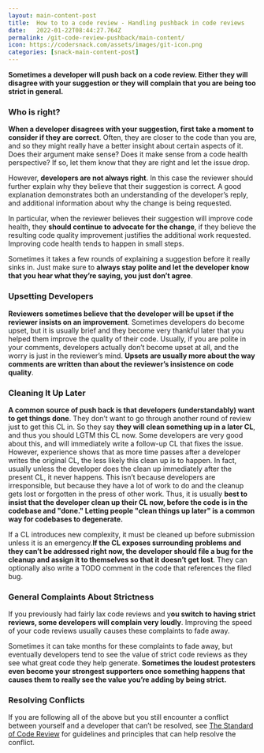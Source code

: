 ```yaml
---
layout: main-content-post
title:  How to to a code review - Handling pushback in code reviews
date:   2022-01-22T08:44:27.764Z
permalink: /git-code-review-pushback/main-content/
icon: https://codersnack.com/assets/images/git-icon.png
categories: [snack-main-content-post]
---
```


**Sometimes a developer will push back on a code review. Either they will disagree with your suggestion or they will complain that you are being too strict in general.**

### Who is right?

**When a developer disagrees with your suggestion, first take a moment to consider if they are correct**. Often, they are closer to the code than you are, and so they might really have a better insight about certain aspects of it. Does their argument make sense? Does it make sense from a code health perspective? If so, let them know that they are right and let the issue drop.

However, **developers are not always right**. In this case the reviewer should further explain why they believe that their suggestion is correct. A good explanation demonstrates both an understanding of the developer’s reply, and additional information about why the change is being requested.

In particular, when the reviewer believes their suggestion will improve code health, they **should continue to advocate for the change**, if they believe the resulting code quality improvement justifies the additional work requested. Improving code health tends to happen in small steps.

Sometimes it takes a few rounds of explaining a suggestion before it really sinks in. Just make sure to **always stay polite and let the developer know that you hear what they’re saying, you just don’t agree**.

### Upsetting Developers

**Reviewers sometimes believe that the developer will be upset if the reviewer insists on an improvement**. Sometimes developers do become upset, but it is usually brief and they become very thankful later that you helped them improve the quality of their code. Usually, if you are polite in your comments, developers actually don’t become upset at all, and the worry is just in the reviewer’s mind. **Upsets are usually more about the way comments are written than about the reviewer’s insistence on code quality**.

### Cleaning It Up Later

**A common source of push back is that developers (understandably) want to get things done**. They don’t want to go through another round of review just to get this CL in. So they say **they will clean something up in a later CL**, and thus you should LGTM this CL now. Some developers are very good about this, and will immediately write a follow-up CL that fixes the issue. However, experience shows that as more time passes after a developer writes the original CL, the less likely this clean up is to happen. In fact, usually unless the developer does the clean up immediately after the present CL, it never happens. This isn’t because developers are irresponsible, but because they have a lot of work to do and the cleanup gets lost or forgotten in the press of other work. Thus, it is usually **best to insist that the developer clean up their CL now, before the code is in the codebase and "done." Letting people "clean things up later" is a common way for codebases to degenerate.**

If a CL introduces new complexity, it must be cleaned up before submission unless it is an emergency.**If the CL exposes surrounding problems and they can’t be addressed right now, the developer should file a bug for the cleanup and assign it to themselves so that it doesn’t get lost**. They can optionally also write a TODO comment in the code that references the filed bug.

### General Complaints About Strictness

If you previously had fairly lax code reviews and y**ou switch to having strict reviews, some developers will complain very loudly**. Improving the speed of your code reviews usually causes these complaints to fade away.

Sometimes it can take months for these complaints to fade away, but eventually developers tend to see the value of strict code reviews as they see what great code they help generate. **Sometimes the loudest protesters even become your strongest supporters once something happens that causes them to really see the value you’re adding by being strict.**

### Resolving Conflicts

If you are following all of the above but you still encounter a conflict between yourself and a developer that can’t be resolved, see [The Standard of Code Review](https://codersnack.com/git-the-sdandard-code-review/) for guidelines and principles that can help resolve the conflict.